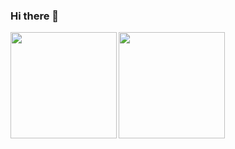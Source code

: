 ### Hi there 👋

<!--
**aiharayasuto/aiharayasuto** is a ✨ _special_ ✨ repository because its `README.md` (this file) appears on your GitHub profile.

Here are some ideas to get you started:

- 🔭 I’m currently working on ...
- 🌱 I’m currently learning ...
- 👯 I’m looking to collaborate on ...
- 🤔 I’m looking for help with ...
- 💬 Ask me about ...
- 📫 How to reach me: ...
- 😄 Pronouns: ...
- ⚡ Fun fact: ...
-->

<a href="https://github.com/aiharayasuto">
  <img align="left" height="170px" src="https://github-readme-stats.vercel.app/api?username=aiharayasuto&count_private=true&show_icons=true&theme=dracula" />
</a>
<a href="https://github.com/aiharayasuto">
  <img align="left" height="170px" src="https://github-readme-stats.vercel.app/api/top-langs/?username=aiharayasuto&theme=dracula" />
</a>
